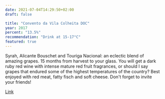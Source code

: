 ```yaml
---
date: 2021-07-04T14:29:50+02:00
draft: false

title: "Convento da Vila Colheita DOC"
year: 2017
percent: "13.5%"
recommendation: "Drink at 15-17°C"
featured: true
---
```


Syrah, Alicante Bouschet and Touriga Nacional: an eclectic blend of amazing grapes. 15 months from harvest to your glass. You will get a dark ruby red wine with intense mature red fruit fragrances, or should I say grapes that endured some of the highest temperatures of the country? Best enjoyed with red meat, fatty fisch and soft cheese. Don't forget to invite your friends!

[Link](/region/portugal)
